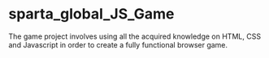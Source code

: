 # sparta_global_JS_Game
The game project involves using all the acquired knowledge on HTML, CSS and Javascript in order to create a fully functional browser game.
